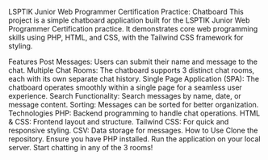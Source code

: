 LSPTIK Junior Web Programmer Certification Practice: Chatboard
This project is a simple chatboard application built for the LSPTIK Junior Web Programmer Certification practice. It demonstrates core web programming skills using PHP, HTML, and CSS, with the Tailwind CSS framework for styling.

Features
Post Messages: Users can submit their name and message to the chat.
Multiple Chat Rooms: The chatboard supports 3 distinct chat rooms, each with its own separate chat history.
Single Page Application (SPA): The chatboard operates smoothly within a single page for a seamless user experience.
Search Functionality: Search messages by name, date, or message content.
Sorting: Messages can be sorted for better organization.
Technologies
PHP: Backend programming to handle chat operations.
HTML & CSS: Frontend layout and structure.
Tailwind CSS: For quick and responsive styling.
CSV: Data storage for messages.
How to Use
Clone the repository.
Ensure you have PHP installed.
Run the application on your local server.
Start chatting in any of the 3 rooms!
